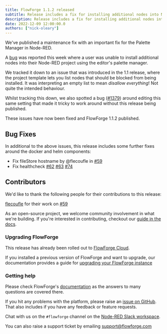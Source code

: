 ```yaml
---
title: FlowForge 1.1.2 released
subtitle: Release includes a fix for installing additional nodes into Node-RED.
description: Release includes a fix for installing additional nodes into Node-RED.
date: 2022-12-09 12:00:00.0
authors: ["nick-oleary"]
---
```


We've published a maintenance fix with an important fix for the Palette Manager in Node-RED.

<!--more-->

A [bug](https://github.com/flowforge/flowforge/issues/1367) was reported this week
where a user was unable to install additional nodes into their Node-RED project
using the editor's palette manager.

We tracked it down to an issue that was introduced in the 1.1 release, where the
project template lets you list nodes that should be blocked from being installed.
It was interpreting an empty list to mean _disallow everything_! Not quite the
intended behaviour.

Whilst tracking this down, we also spotted a bug ([#1379](https://github.com/flowforge/flowforge/issues/1379))
around editing this same setting that made it tricky to work around without this
release being published.

These issues have now been fixed and FlowForge 1.1.2 published.

## Bug Fixes

In additional to the above issues, this release includes some further fixes around
the docker and helm components:

 - Fix fileStore hostname by @flecoufle in [#59](https://github.com/flowforge/docker-compose/pull/59)
 - Fix healthcheck [#62](https://github.com/flowforge/docker-compose/pull/62) [#63](https://github.com/flowforge/docker-compose/pull/63) [#74](https://github.com/flowforge/helm/pull/74)


## Contributors

We'd like to thank the following people for their contributions to this release:

[flecoufle](https://github.com/flecoufle) for their work on [#59](https://github.com/flowforge/docker-compose/pull/59)

As an open-source project, we welcome community involvement in what we're building.
If you're interested in contributing, checkout our [guide in the docs](https://flowforge.com/docs/contribute/).

### Upgrading FlowForge

This release has already been rolled out to [FlowForge Cloud](https://app.flowforge.com).

If you installed a previous version of FlowForge and want to upgrade, our documentation provides a
guide for [upgrading your FlowForge instance](https://flowforge.com/docs/install/upgrading/)

### Getting help

Please check FlowForge's [documentation](https://flowforge.com/docs/) as the answers to many questions are covered there.

If you hit any problems with the platform, please raise an [issue on GitHub](https://github.com/flowforge/flowforge/issues).
That also includes if you have any feedback or feature requests.

Chat with us on the `#flowforge` channel on the [Node-RED Slack workspace](https://nodered.org/slack).

You can also raise a support ticket by emailing [support@flowforge.com](mailto:support@flowforge.com)
